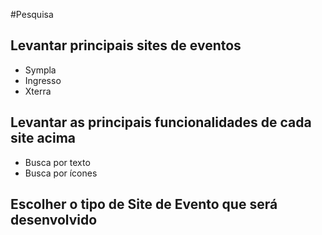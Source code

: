 #Pesquisa

## Levantar principais sites de eventos

* Sympla
* Ingresso
* Xterra

## Levantar as principais funcionalidades de cada site acima

* Busca por texto
* Busca por ícones

## Escolher o tipo de Site de Evento que será desenvolvido

